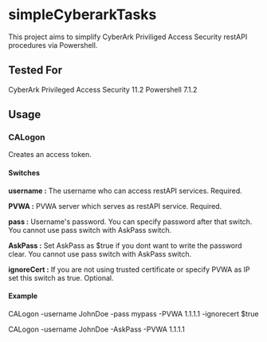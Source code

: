# simpleCyberarkTasks

This project aims to simplify CyberArk Priviliged Access Security restAPI procedures via Powershell. 

## Tested For

CyberArk Privileged Access Security 11.2
Powershell 7.1.2

## Usage

### CALogon

Creates an access token.

#### Switches

**username   :** The username who can access restAPI services. Required.

**PVWA       :** PVWA server which serves as restAPI service. Required.

**pass       :** Username's password. You can specify password after that switch. You cannot use pass switch with AskPass switch.

**AskPass    :** Set AskPass as $true if you dont want to write the password clear.  You cannot use pass switch with AskPass switch.

**ignoreCert :** If you are not using trusted certificate or specify PVWA as IP set this switch as true. Optional.

#### Example

CALogon -username JohnDoe -pass mypass -PVWA 1.1.1.1 -ignorecert $true

CALogon -username JohnDoe -AskPass -PVWA 1.1.1.1


